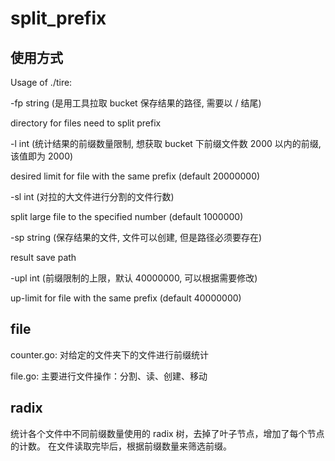 # split_prefix

## 使用方式

Usage of ./tire:

-fp string (是用工具拉取 bucket 保存结果的路径, 需要以 / 结尾)

directory for files need to split prefix

-l int (统计结果的前缀数量限制, 想获取 bucket 下前缀文件数 2000 以内的前缀, 该值即为 2000)

desired limit for file with the same prefix (default 20000000)

-sl int (对拉的大文件进行分割的文件行数)

split large file to the specified number (default 1000000)

-sp string (保存结果的文件, 文件可以创建, 但是路径必须要存在)

result save path

-upl int (前缀限制的上限，默认 40000000, 可以根据需要修改)

up-limit for file with the same prefix (default 40000000)

## file

counter.go: 对给定的文件夹下的文件进行前缀统计

file.go: 主要进行文件操作：分割、读、创建、移动

## radix

统计各个文件中不同前缀数量使用的 radix 树，去掉了叶子节点，增加了每个节点的计数。
在文件读取完毕后，根据前缀数量来筛选前缀。
